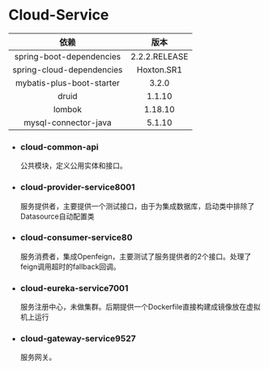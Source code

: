 # Cloud-Service

|            依赖             |      版本       |
| :-----------------------: | :-----------: |
| spring-boot-dependencies  | 2.2.2.RELEASE |
| spring-cloud-dependencies |  Hoxton.SR1   |
| mybatis-plus-boot-starter |     3.2.0     |
|           druid           |    1.1.10     |
|          lombok           |    1.18.10    |
|   mysql-connector-java    |    5.1.10     |
* ### cloud-common-api
    公共模块，定义公用实体和接口。
* ### cloud-provider-service8001
    服务提供者，主要提供一个测试接口，由于为集成数据库，启动类中排除了Datasource自动配置类
* ### cloud-consumer-service80
    服务消费者，集成Openfeign，主要测试了服务提供者的2个接口。处理了feign调用超时的fallback回调。
* ### cloud-eureka-service7001
    服务注册中心，未做集群。后期提供一个Dockerfile直接构建成镜像放在虚拟机上运行
* ### cloud-gateway-service9527
    服务网关。
